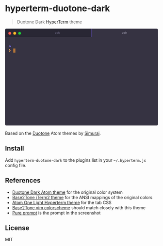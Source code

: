 # hyperterm-duotone-dark

> Duotone Dark [HyperTerm](https://hyperterm.org) theme

![](screenshot.png)

Based on the [Duotone](http://simurai.com/projects/2016/01/01/duotone-themes) Atom themes by [Simurai](http://simurai.com/).

## Install

Add `hyperterm-duotone-dark` to the plugins list in your `~/.hyperterm.js` config file.

## References

- [Duotone Dark Atom theme](https://github.com/simurai/duotone-dark-syntax/) for
  the original color system
- [Base2Tone iTerm2 theme](https://github.com/atelierbram/Base2Tone-iterm2) for
  the ANSI mappings of the original colors
- [Atom One Light Hyperterm theme](https://github.com/andrepolischuk/hyperterm-one-light)
  for the tab CSS
- [Base2Tone vim colorscheme](https://github.com/atelierbram/Base2Tone-vim)
  should match closely with this theme
- [Pure prompt](https://github.com/sindresorhus/pure) is the prompt in the
  screenshot

## License

MIT 
